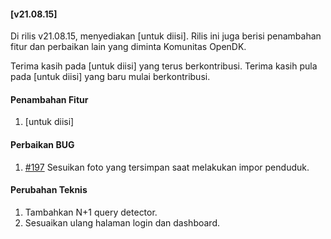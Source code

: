 #### [v21.08.15]

Di rilis v21.08.15, menyediakan [untuk diisi]. Rilis ini juga berisi penambahan fitur dan perbaikan lain yang diminta Komunitas OpenDK.

Terima kasih pada [untuk diisi] yang terus berkontribusi. Terima kasih pula pada [untuk diisi] yang baru mulai berkontribusi.

#### Penambahan Fitur
1. [untuk diisi]

#### Perbaikan BUG
1. [#197](https://github.com/OpenSID/OpenDK/issues/197) Sesuikan foto yang tersimpan saat melakukan impor penduduk.

#### Perubahan Teknis
1. Tambahkan N+1 query detector.
2. Sesuaikan ulang halaman login dan dashboard.
